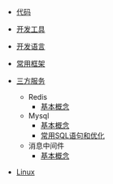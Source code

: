 * [代码](/doc/code/)
* [开发工具](/doc/devtools/)
            
* [开发语言](/doc/devLanguage/)
        
* [常用框架](/doc/frame/)
        
* [三方服务](/doc/server/)
    * Redis
        * [基本概念](/doc/server/redis.md)
    * Mysql
        * [基本概念](/doc/server/mysql.md)
        * [常用SQL语句和优化](/doc/server/mysql2.md)
    * 消息中间件
        * [基本概念](/doc/server/messageService.md)

* [Linux](/doc/linux/)